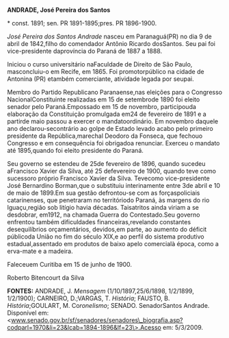 **ANDRADE, José Pereira dos Santos**

\* const. 1891; sen. PR 1891-1895;pres. PR 1896-1900.

*José Pereira dos Santos Andrade* nasceu em Paranaguá(PR) no dia 9 de
abril de 1842,filho do comendador Antônio Ricardo dosSantos. Seu pai foi
vice-presidente daprovíncia do Paraná de 1887 a 1888.

Iniciou o curso universitário naFaculdade de Direito de São Paulo,
masconcluiu-o em Recife, em 1865. Foi promotorpúblico na cidade de
Antonina (PR) etambém comerciante, atividade legada por seupai.

Membro do Partido Republicano Paranaense,nas eleições para o Congresso
NacionalConstituinte realizadas em 15 de setembrode 1890 foi eleito
senador pelo Paraná.Empossado em 15 de novembro, participouda elaboração
da Constituição promulgada em24 de fevereiro de 1891 e a partirde maio
passou a exercer o mandatoordinário. Em novembro daquele ano
declarou-secontrário ao golpe de Estado levado acabo pelo primeiro
presidente da República,marechal Deodoro da Fonseca, que fechouo
Congresso e em consequência foi obrigadoa renunciar. Exerceu o mandato
até 1895,quando foi eleito presidente do Paraná.

Seu governo se estendeu de 25de fevereiro de 1896, quando sucedeu
aFrancisco Xavier da Silva, até 25 defevereiro de 1900, quando teve como
sucessoro próprio Francisco Xavier da Silva. Tevecomo vice-presidente
José Bernardino Borman,que o substituiu interinamente entre 3de abril e
10 de maio de 1899.Em sua gestão defrontou-se com as forçaspoliciais
catarinenses, que penetraram no territóriodo Paraná, às margens do rio
Iguaçu,região sob litígio havia décadas. Taisatritos ainda viriam a se
desdobrar, em1912, na chamada Guerra do Contestado.Seu governo enfrentou
também dificuldades financeiras,revelando constantes desequilíbrios
orçamentários, devidos,em parte, ao aumento do déficit públicoda União
no fim do século XIX,e ao perfil do sistema produtivo estadual,assentado
em produtos de baixo apelo comercialà época, como a erva-mate e a
madeira.

Faleceuem Curitiba em 15 de junho de 1900.

Roberto Bitencourt da Silva

**FONTES:** ANDRADE, J. *Mensagem* (1/10/1897,25/6/1898, 1/2/1899,
1/2/1900); CARNEIRO, D.;VARGAS, T. *História*; FAUSTO, B.
*História*;GOULART, M. Co*ronelismo*; SENADO. SenadorSantos Andrade.
Disponível em:
\<www.senado.gov.br/sf/senadores/senadores\_biografia.asp?codparl=1970&li=23&lcab=1894-1896&lf=23\>.Acesso
em: 5/3/2009.
